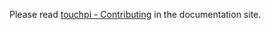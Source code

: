 Please read [touchpi - Contributing](https://touchpi.bruu.eu/contributing/) in the documentation site.
